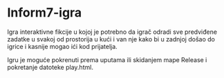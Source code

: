 # Inform7-igra

Igra interaktivne fikcije u kojoj je potrebno da igrač odradi sve predviđene zadatke u svakoj od prostorija u kući i van nje kako bi u zadnjoj došao do igrice i kasnije mogao ići kod prijatelja. 

Igru je moguće pokrenuti prema uputama ili skidanjem mape Release i pokretanje datoteke play.html.
